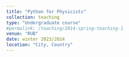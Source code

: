 ```yaml
---
title: "Python for Physicists"
collection: teaching
type: "Undergraduate course"
#permalink: /teaching/2014-spring-teaching-1
venue: "RUB"
date: winter 2023/2024
location: "City, Country"
---
```


